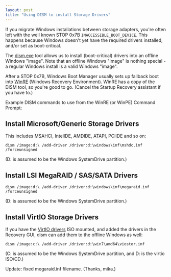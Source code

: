 ```yaml
---
layout: post
title: "Using DISM to install Storage Drivers"
---
```


If you migrate Windows installations between storage adapters, you're
often left with the well known STOP 0x7B ``INACCESSIBLE_BOOT_DEVICE``.
This happens because Windows doesn't yet have the required drivers installed,
and/or set as boot-critical.

The [dism.exe](http://technet.microsoft.com/en-us/library/hh824971.aspx) tool allows us to install (boot-critical) drivers into
an offline Windows "image". Note that an offline Windows "image" is nothing
special - a regular Windows install is a valid Windows "image".

After a STOP 0x7B, Windows Boot Manager usually sets up fallback boot
into [WinRE](http://technet.microsoft.com/en-us/library/cc766048.aspx) (Windows Recovery Environment). WinRE has a copy of the DISM
tool, so you're good to go.
(Cancel the Startup Recovery assistant if you have to.)

Example DISM commands to use from the WinRE (or WinPE) Command Prompt:

Install Microsoft/Generic Storage Drivers
-----------------------------------------

This includes MSAHCI, IntelIDE, AMDIDE, ATAPI, PCIIDE and so on:

    dism /image:d:\ /add-driver /driver:d:\windows\inf\mshdc.inf /forceunsigned

(D: is assumed to be the Windows SystemDrive partition.)

Install LSI MegaRAID / SAS/SATA Drivers
---------------------------------------

    dism /image:d:\ /add-driver /driver:d:\windows\inf\megaraid.inf /forceunsigned

(D: is assumed to be the Windows SystemDrive partition.)


Install VirtIO Storage Drivers
------------------------------

If you have the [VirtIO drivers](http://www.linux-kvm.org/page/WindowsGuestDrivers/Download_Drivers) ISO mounted, and added the drivers in the Recovery
GUI, dism can add them to the offline Windows as well:

    dism /image:c:\ /add-driver /driver:d:\win7\amd64\viostor.inf

(C: is assumed to be the Windows SystemDrive partition, and D: is the virtio ISO/CD.)


Update: fixed megaraid.inf filename. (Thanks, mika.)

